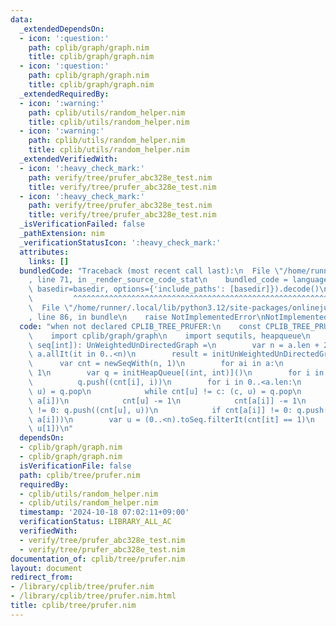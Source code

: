 ```yaml
---
data:
  _extendedDependsOn:
  - icon: ':question:'
    path: cplib/graph/graph.nim
    title: cplib/graph/graph.nim
  - icon: ':question:'
    path: cplib/graph/graph.nim
    title: cplib/graph/graph.nim
  _extendedRequiredBy:
  - icon: ':warning:'
    path: cplib/utils/random_helper.nim
    title: cplib/utils/random_helper.nim
  - icon: ':warning:'
    path: cplib/utils/random_helper.nim
    title: cplib/utils/random_helper.nim
  _extendedVerifiedWith:
  - icon: ':heavy_check_mark:'
    path: verify/tree/prufer_abc328e_test.nim
    title: verify/tree/prufer_abc328e_test.nim
  - icon: ':heavy_check_mark:'
    path: verify/tree/prufer_abc328e_test.nim
    title: verify/tree/prufer_abc328e_test.nim
  _isVerificationFailed: false
  _pathExtension: nim
  _verificationStatusIcon: ':heavy_check_mark:'
  attributes:
    links: []
  bundledCode: "Traceback (most recent call last):\n  File \"/home/runner/.local/lib/python3.12/site-packages/onlinejudge_verify/documentation/build.py\"\
    , line 71, in _render_source_code_stat\n    bundled_code = language.bundle(stat.path,\
    \ basedir=basedir, options={'include_paths': [basedir]}).decode()\n          \
    \         ^^^^^^^^^^^^^^^^^^^^^^^^^^^^^^^^^^^^^^^^^^^^^^^^^^^^^^^^^^^^^^^^^^^^^^^^^^^^^^^^^\n\
    \  File \"/home/runner/.local/lib/python3.12/site-packages/onlinejudge_verify/languages/nim.py\"\
    , line 86, in bundle\n    raise NotImplementedError\nNotImplementedError\n"
  code: "when not declared CPLIB_TREE_PRUFER:\n    const CPLIB_TREE_PRUFER* = 1\n\n\
    \    import cplib/graph/graph\n    import sequtils, heapqueue\n    proc prufer_decode*(a:\
    \ seq[int]): UnWeightedUnDirectedGraph =\n        var n = a.len + 2\n        assert\
    \ a.allIt(it in 0..<n)\n        result = initUnWeightedUnDirectedGraph(n)\n  \
    \      var cnt = newSeqWith(n, 1)\n        for ai in a:\n            cnt[ai] +=\
    \ 1\n        var q = initHeapQueue[(int, int)]()\n        for i in 0..<n:\n  \
    \          q.push((cnt[i], i))\n        for i in 0..<a.len:\n            var (c,\
    \ u) = q.pop\n            while cnt[u] != c: (c, u) = q.pop\n            result.add_edge(u,\
    \ a[i])\n            cnt[u] -= 1\n            cnt[a[i]] -= 1\n            if cnt[u]\
    \ != 0: q.push((cnt[u], u))\n            if cnt[a[i]] != 0: q.push((cnt[a[i]],\
    \ a[i]))\n        var u = (0..<n).toSeq.filterIt(cnt[it] == 1)\n        result.add_edge(u[0],\
    \ u[1])\n"
  dependsOn:
  - cplib/graph/graph.nim
  - cplib/graph/graph.nim
  isVerificationFile: false
  path: cplib/tree/prufer.nim
  requiredBy:
  - cplib/utils/random_helper.nim
  - cplib/utils/random_helper.nim
  timestamp: '2024-10-18 07:02:11+09:00'
  verificationStatus: LIBRARY_ALL_AC
  verifiedWith:
  - verify/tree/prufer_abc328e_test.nim
  - verify/tree/prufer_abc328e_test.nim
documentation_of: cplib/tree/prufer.nim
layout: document
redirect_from:
- /library/cplib/tree/prufer.nim
- /library/cplib/tree/prufer.nim.html
title: cplib/tree/prufer.nim
---
```

